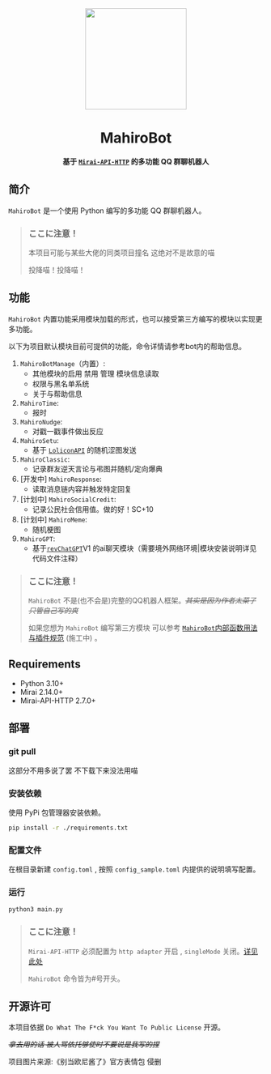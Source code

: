 <div align="center">
<img src="https://i0.hdslb.com/bfs/article/90f468f90fd2715a42c0b017c53953c65fd4e8e4.png" width=200px>

# MahiroBot

**基于 [`Mirai-API-HTTP`](https://github.com/project-mirai/mirai-api-http)  的多功能 QQ 群聊机器人**

</div>

## 简介

`MahiroBot` 是一个使用 Python 编写的多功能 QQ 群聊机器人。

>### **ここに注意！**
>
>本项目可能与某些大佬的同类项目撞名 这绝对不是故意的喵
>
>投降喵！投降喵！

## 功能

`MahiroBot` 内置功能采用模块加载的形式，也可以接受第三方编写的模块以实现更多功能。

以下为项目默认模块目前可提供的功能，命令详情请参考bot内的帮助信息。

1. `MahiroBotManage`（内置）:
    - 其他模块的启用 禁用 管理 模块信息读取
    - 权限与黑名单系统
    - 关于与帮助信息
2. `MahiroTime`:
    - 报时
3. `MahiroNudge`:
    - 对戳一戳事件做出反应
4. `MahiroSetu`:
    - 基于 [`LoliconAPI`](https://api.lolicon.app/#/setu) 的随机涩图发送
5. `MahiroClassic`:
    - 记录群友逆天言论与弔图并随机/定向爆典
6. [开发中] `MahiroResponse`:
    - 读取消息链内容并触发特定回复
7. [计划中] `MahiroSocialCredit`:
    - 记录公民社会信用值。做的好！SC+10
8. [计划中] `MahiroMeme`:
    - 随机梗图
9. `MahiroGPT`:
    - 基于[`revChatGPT`](https://github.com/acheong08/ChatGPT)V1 的ai聊天模块（需要境外网络环境|模块安装说明详见代码文件注释）

>### **ここに注意！**
>
>`MahiroBot` 不是(也不会是)完整的QQ机器人框架。_~~其实是因为作者太菜了 只管自己写的爽~~_
>
>如果您想为 `MahiroBot` 编写第三方模块 可以参考  [`MahiroBot`内部函数用法与插件规范](https://github.com/XuuChannel/MahiroBot) (施工中) 。

## Requirements

- Python 3.10+
- Mirai 2.14.0+
- Mirai-API-HTTP 2.7.0+

## 部署
### git pull

这部分不用多说了罢 不下载下来没法用喵

### 安装依赖

使用 PyPi 包管理器安装依赖。

```bash
pip install -r ./requirements.txt
```

### 配置文件

在根目录新建 `config.toml` , 按照 `config_sample.toml` 内提供的说明填写配置。

### 运行

```bash
python3 main.py
```

>### **ここに注意！**
>
>`Mirai-API-HTTP` 必须配置为 `http adapter` 开启 , `singleMode` 关闭。[详见此处](https://github.com/project-mirai/mirai-api-http#settingyml%E6%A8%A1%E6%9D%BF)
>
>`MahiroBot` 命令皆为#号开头。

## 开源许可

本项目依据 `Do What The F*ck You Want To Public License` 开源。

_~~拿去用的话 被人骂依托够使时不要说是我写的捏~~_

项目图片来源:《别当欧尼酱了》官方表情包  侵删